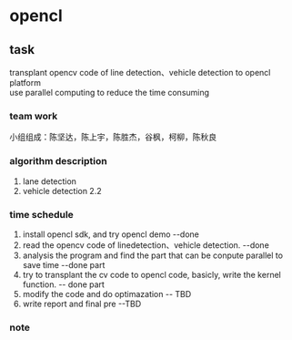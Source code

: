 # opencl 

## task
transplant opencv code of line detection、vehicle detection to opencl platform  
use parallel computing to reduce the time consuming

### team work
小组组成：陈坚达，陈上宇，陈胜杰，谷枫，柯柳，陈秋良  


### algorithm description
1. lane detection
2. vehicle detection
2.2

### time schedule
1. install opencl sdk, and try opencl demo  --done
2. read the opencv code of linedetection、vehicle detection.  --done
3. analysis the program and find the part that can be conpute parallel to save time --done part 
4. try to transplant the cv code to opencl code, basicly, write the kernel function. -- done part
5. modify the code and do optimazation -- TBD
6. write report and final pre --TBD

### note

